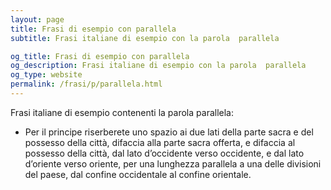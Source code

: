 ```yaml
---
layout: page
title: Frasi di esempio con parallela 
subtitle: Frasi italiane di esempio con la parola  parallela

og_title: Frasi di esempio con parallela 
og_description: Frasi italiane di esempio con la parola  parallela
og_type: website
permalink: /frasi/p/parallela.html
---
```


Frasi italiane di esempio contenenti la parola parallela:


- Per il principe riserberete uno spazio ai due lati della parte sacra e del possesso della città, difaccia alla parte sacra offerta, e difaccia al possesso della città, dal lato d’occidente verso occidente, e dal lato d’oriente verso oriente, per una lunghezza parallela a una delle divisioni del paese, dal confine occidentale al confine orientale.
